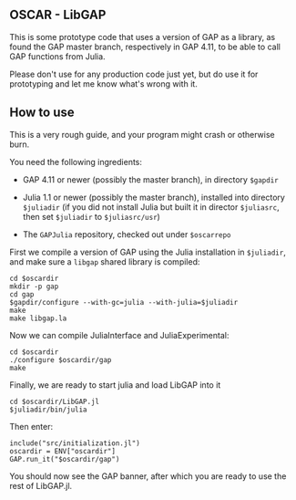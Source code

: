 OSCAR - LibGAP
--------------

This is some prototype code that uses a version of GAP as a library,
as found the GAP master branch, respectively in GAP 4.11,
to be able to call GAP functions from Julia.

Please don't use for any production code just yet, but do use it for
prototyping and let me know what's wrong with it.

How to use
----------

This is a very rough guide, and your program might crash or otherwise burn.

You need the following ingredients:

- GAP 4.11 or newer (possibly the master branch), in directory `$gapdir`

- Julia 1.1 or newer (possibly the master branch), installed into directory `$juliadir`
  (if you did not install Julia but built it in director `$juliasrc`, then set
  `$juliadir` to `$juliasrc/usr`)

- The `GAPJulia` repository, checked out under `$oscarrepo`

First we compile a version of GAP using the Julia installation in `$juliadir`,
and make sure a `libgap` shared library is compiled:

    cd $oscardir
    mkdir -p gap
    cd gap
    $gapdir/configure --with-gc=julia --with-julia=$juliadir
    make
    make libgap.la

Now we can compile JuliaInterface and JuliaExperimental:

    cd $oscardir
    ./configure $oscardir/gap
    make

Finally, we are ready to start julia and load LibGAP into it

    cd $oscardir/LibGAP.jl
    $juliadir/bin/julia

Then enter:

    include("src/initialization.jl")
    oscardir = ENV["oscardir"]
    GAP.run_it("$oscardir/gap")

You should now see the GAP banner, after which you are ready to use the
rest of LibGAP.jl.
